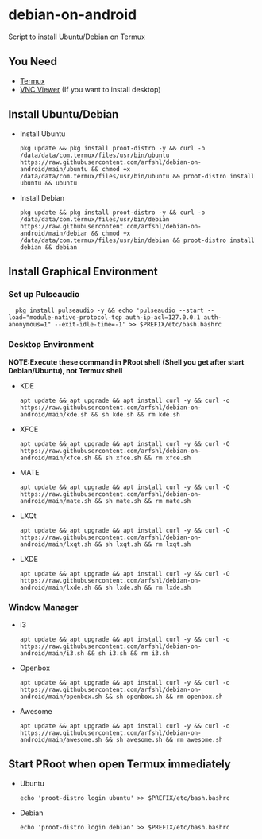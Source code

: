 # debian-on-android
Script to install Ubuntu/Debian on Termux
## You Need
- [Termux](https://f-droid.org/packages/com.termux)
- [VNC Viewer](https://play.google.com/store/apps/details?id=com.realvnc.viewer.android) (If you want to install desktop)
## Install Ubuntu/Debian
- Install Ubuntu

      pkg update && pkg install proot-distro -y && curl -o /data/data/com.termux/files/usr/bin/ubuntu https://raw.githubusercontent.com/arfshl/debian-on-android/main/ubuntu && chmod +x /data/data/com.termux/files/usr/bin/ubuntu && proot-distro install ubuntu && ubuntu

- Install Debian

      pkg update && pkg install proot-distro -y && curl -o /data/data/com.termux/files/usr/bin/debian https://raw.githubusercontent.com/arfshl/debian-on-android/main/debian && chmod +x /data/data/com.termux/files/usr/bin/debian && proot-distro install debian && debian

## Install Graphical Environment
### Set up Pulseaudio

      pkg install pulseaudio -y && echo 'pulseaudio --start --load="module-native-protocol-tcp auth-ip-acl=127.0.0.1 auth-anonymous=1" --exit-idle-time=-1' >> $PREFIX/etc/bash.bashrc

### Desktop Environment
**NOTE:Execute these command in PRoot shell (Shell you get after start Debian/Ubuntu), not Termux shell**
- KDE 

      apt update && apt upgrade && apt install curl -y && curl -o https://raw.githubusercontent.com/arfshl/debian-on-android/main/kde.sh && sh kde.sh && rm kde.sh

- XFCE

      apt update && apt upgrade && apt install curl -y && curl -O https://raw.githubusercontent.com/arfshl/debian-on-android/main/xfce.sh && sh xfce.sh && rm xfce.sh

- MATE

      apt update && apt upgrade && apt install curl -y && curl -O https://raw.githubusercontent.com/arfshl/debian-on-android/main/mate.sh && sh mate.sh && rm mate.sh

- LXQt

      apt update && apt upgrade && apt install curl -y && curl -O https://raw.githubusercontent.com/arfshl/debian-on-android/main/lxqt.sh && sh lxqt.sh && rm lxqt.sh

- LXDE

      apt update && apt upgrade && apt install curl -y && curl -O https://raw.githubusercontent.com/arfshl/debian-on-android/main/lxde.sh && sh lxde.sh && rm lxde.sh

### Window Manager
- i3

      apt update && apt upgrade && apt install curl -y && curl -o https://raw.githubusercontent.com/arfshl/debian-on-android/main/i3.sh && sh i3.sh && rm i3.sh

- Openbox 

      apt update && apt upgrade && apt install curl -y && curl -o https://raw.githubusercontent.com/arfshl/debian-on-android/main/openbox.sh && sh openbox.sh && rm openbox.sh

- Awesome

      apt update && apt upgrade && apt install curl -y && curl -o https://raw.githubusercontent.com/arfshl/debian-on-android/main/awesome.sh && sh awesome.sh && rm awesome.sh

## Start PRoot when open Termux immediately
- Ubuntu

      echo 'proot-distro login ubuntu' >> $PREFIX/etc/bash.bashrc

- Debian

      echo 'proot-distro login debian' >> $PREFIX/etc/bash.bashrc




